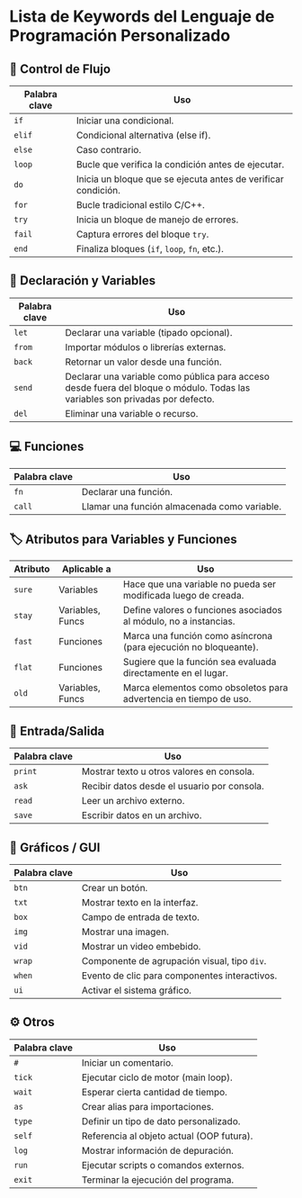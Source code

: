 # Lista de Keywords del Lenguaje de Programación Personalizado

## 🔢 Control de Flujo
| Palabra clave | Uso                                                           |
| ------------- | ------------------------------------------------------------- |
| `if`          | Iniciar una condicional.                                      |
| `elif`        | Condicional alternativa (else if).                            |
| `else`        | Caso contrario.                                               |
| `loop`        | Bucle que verifica la condición antes de ejecutar.            |
| `do`          | Inicia un bloque que se ejecuta antes de verificar condición. |
| `for`         | Bucle tradicional estilo C/C++.                               |
| `try`         | Inicia un bloque de manejo de errores.                        |
| `fail`        | Captura errores del bloque `try`.                             |
| `end`         | Finaliza bloques (`if`, `loop`, `fn`, etc.).                  |

## 🔹 Declaración y Variables
| Palabra clave | Uso                                                                                                                           |
| ------------- | ----------------------------------------------------------------------------------------------------------------------------- |
| `let`         | Declarar una variable (tipado opcional).                                                                                      |
| `from`        | Importar módulos o librerías externas.                                                                                        |
| `back`        | Retornar un valor desde una función.                                                                                          |
| `send`        | Declarar una variable como pública para acceso desde fuera del bloque o módulo. Todas las variables son privadas por defecto. |
| `del`         | Eliminar una variable o recurso.                                                                                              |

## 💻 Funciones
| Palabra clave | Uso                                         |
| ------------- | ------------------------------------------- |
| `fn`          | Declarar una función.                       |
| `call`        | Llamar una función almacenada como variable.|

## 🏷️ Atributos para Variables y Funciones
| Atributo  | Aplicable a      | Uso                                                                 |
|-----------|------------------|----------------------------------------------------------------------|
| `sure`    | Variables         | Hace que una variable no pueda ser modificada luego de creada.       |
| `stay`    | Variables, Funcs | Define valores o funciones asociados al módulo, no a instancias.     |
| `fast`    | Funciones         | Marca una función como asíncrona (para ejecución no bloqueante).     |
| `flat`    | Funciones         | Sugiere que la función sea evaluada directamente en el lugar.        |
| `old`     | Variables, Funcs | Marca elementos como obsoletos para advertencia en tiempo de uso.    |

## 📃 Entrada/Salida
| Palabra clave | Uso                                       |
| ------------- | ----------------------------------------- |
| `print`        | Mostrar texto u otros valores en consola. |
| `ask`         | Recibir datos desde el usuario por consola. |
| `read`        | Leer un archivo externo.                  |
| `save`        | Escribir datos en un archivo.             |

## 🎨 Gráficos / GUI
| Palabra clave | Uso                                           |
| ------------- | --------------------------------------------- |
| `btn`         | Crear un botón.                               |
| `txt`         | Mostrar texto en la interfaz.                 |
| `box`         | Campo de entrada de texto.                    |
| `img`         | Mostrar una imagen.                           |
| `vid`         | Mostrar un video embebido.                    |
| `wrap`        | Componente de agrupación visual, tipo `div`.  |
| `when`        | Evento de clic para componentes interactivos. |
| `ui`          | Activar el sistema gráfico.                   |

## ⚙️ Otros
| Palabra clave | Uso                                      |
| ------------- | ---------------------------------------- |
| `#`           | Iniciar un comentario.                   |
| `tick`        | Ejecutar ciclo de motor (main loop).     |
| `wait`        | Esperar cierta cantidad de tiempo.       |
| `as`          | Crear alias para importaciones.          |
| `type`        | Definir un tipo de dato personalizado.   |
| `self`        | Referencia al objeto actual (OOP futura).|
| `log`         | Mostrar información de depuración.       |
| `run`         | Ejecutar scripts o comandos externos.     |
| `exit`        | Terminar la ejecución del programa.      |
